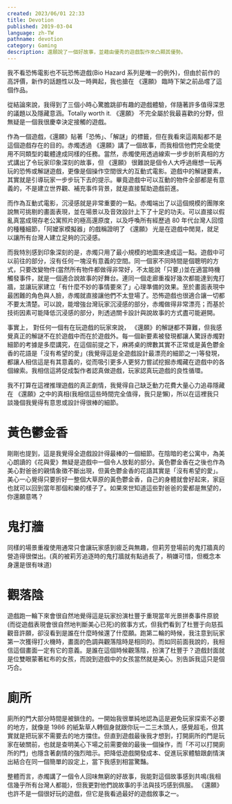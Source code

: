 ```yaml
---
created: 2023/06/01 22:33
title: Devotion
published: 2019-03-04
language: zh-TW
pathname: devotion
category: Gaming
description: 還願說了一個好故事，並藉由優秀的遊戲製作來凸顯其優勢。
---
```


我不看恐怖電影也不玩恐怖遊戲(Bio Hazard 系列是唯一的例外)，但由於前作的高評價，新作的話題性以及一時興起，我也搶在 《還願》 臨時下架之前品嚐了這個作品。

從結論來說，我得到了三個小時心驚膽跳卻有趣的遊戲體驗，伴隨著許多值得深思的議題以及隱藏意涵。Totally worth it. 《還願》 不完全屬於我最喜歡的分野，但無疑是一個我很慶幸決定接觸的遊戲。

作為一個遊戲，《還願》貼著「恐怖」、「解謎」的標籤，但在我看來這兩點都不是這個遊戲存在的目的。赤燭透過 《還願》講了一個故事，而我相信他們完全能使用不同類型的載體達成同樣的任務。當然，赤燭使用透過線索一步步剖析真相的方式講出了令玩家印象深刻的故事，但 《還願》 很難說是個令人大呼過癮想一玩再玩的恐怖或解謎遊戲，更像是個操作空間很大的互動式電影。遊戲中的解謎要素，其實就是引導玩家一步步玩下去的提示。畢竟遊戲中可以互動的物件全部都是有意義的，不是建立世界觀、補充事件背景，就是直接幫助遊戲前進。

而作為互動式電影，沉浸感就是非常重要的一點。赤燭端出了以這個規模的團隊來說無可挑剔的畫面表現，並在場景以及音效設計上下了十足的功夫。可以直接以假亂真當成現存老公寓照片的極高還原度，以及呼喚所有經歷過 80 年代台灣人回憶的種種細節，「阿嬤家模擬器」的戲稱證明了 《還願》 光是在遊戲中閒晃，就足以讓所有台灣人建立足夠的沉浸感。

而我特別感到印象深刻的是，赤燭只用了最小規模的地圖來達成這一點。遊戲中可以前往的部分，沒有任何一塊沒有意義的空間。同一個家不同時間是個聰明的方式，只要改變物件(當然所有物件都做得非常好，不太能說「只要」)並在適當時機觸發事件，就是一個適合說故事的好舞台。連同一個走廊重複好幾次都能達到鬼打牆，並讓玩家建立「有什麼不妙的事情要來了」心理準備的效果。至於畫面表現中最困難的角色與人臉，赤燭就直接讓他們不太登場了。恐怖遊戲也很適合讓一切都不要太清楚。可以說，能增強台灣玩家沉浸感的部分，赤燭做得非常漂亮；而基於技術因素可能降低沉浸感的部分，則透過關卡設計與說故事的方式盡可能避開。

事實上， 對任何一個有在玩遊戲的玩家來說， 《還願》的解謎都不算難，但我感覺真正的解謎不在於遊戲中而在於遊戲外。每一個新要素被發現都讓人驚訝赤燭對細節的考據是多麼講究，在這個前提之下，麻將桌的牌數其實不正常或是黃色鬱金香的花語是「沒有希望的愛」(我覺得這是全遊戲設計最漂亮的細節之一)等發現，都讓人相信這是有其意義的，從而吸引更多人更努力嘗試挖掘赤燭藏在遊戲中的各個線索。我相信這將促成製作者認真做遊戲，玩家認真玩遊戲的良性循環。

我不打算在這裡推理遊戲的真正劇情，我覺得自己缺乏動力花費大量心力追尋隱藏在 《還願》之中的真相(我相信這些時間完全值得，我只是懶)，所以在這裡我只談幾個我覺得有意思或設計得很棒的細節。

# 黃色鬱金香

剛剛也提到，這是我覺得全遊戲設計得最棒的一個細節。在陰暗的老公寓中，為美心朗讀的《花與愛》無疑是遊戲中一個令人放鬆的部分。黃色鬱金香在之後也作為美心對爸爸的親情象徵不斷出現，但黃色鬱金香的花語其實是「沒有希望的愛」。美心一心覺得只要折好一整個大草原的黃色鬱金香，自己的身體就會好起來，家庭也就可以回到當年那個和樂的樣子了。如果來世知道這些對爸爸的愛都是無望的，你還願意嗎？

# 鬼打牆

同樣的場景重複使用通常只會讓玩家感到疲乏與無趣，但莉芳登場前的鬼打牆真的營造得很傑出。(真的被莉芳追逐時的鬼打牆就有點過長了，稍嫌可惜，但概念本身還是很有味道)

# 觀落陰

遊戲跑一輪下來會很自然地覺得這是玩家扮演杜豐于重現當年光景拼奏事件原貌(而從遊戲表現會很自然地判斷美心已死)的敘事方式，但我們看到了杜豐于向慈孤觀音許願，卻沒看到是誰在什麼時候還了什麼願。跑第二輪的時候，我注意到玩家第一次獲得打火機時，畫面的色調與觀落陰時是相同的。而如同前面我說的，我相信這個畫面一定有它的意義。是誰在這個時候觀落陰，扮演了杜豐于？遊戲封面就是位雙眼蒙著紅布的女孩，而說到遊戲中的女孩當然就是美心。別告訴我這只是個巧合。

# 廁所

廁所的門大部分時間是被鎖住的。一開始我很單純地認為這是避免玩家探索不必要的地方，就像是 1986 的紙紮草人轉個身就跟你玩一二三木頭人，感覺超毛，但其實就是把玩家不需要去的地方擋住。但直到遊戲最後我才想到，打開廁所的門是玩家在破關前，也就是查明美心下場之前需要做的最後一個操作，而「不可以打開廁所的門」也隱含著劇情的強烈暗示。把降低遊戲開發成本、促進玩家體驗跟劇情演出結合在同一個簡單的設定上，當下我感到相當驚豔。

整體而言，赤燭講了一個令人回味無窮的好故事，我能對這個故事感到共鳴(我相信幾乎所有台灣人都能)，但我更對他們說故事的手法與技巧感到佩服。 《還願》 也許不是一個很好玩的遊戲，但它是我看過最好的遊戲敘事之一。
